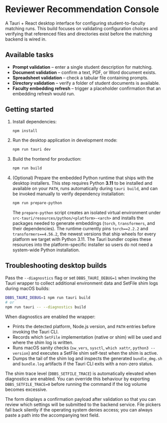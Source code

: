 # Reviewer Recommendation Console

A Tauri + React desktop interface for configuring student-to-faculty matching
runs. This build focuses on validating configuration choices and verifying that
referenced files and directories exist before the matching backend is wired in.

## Available tasks

- **Prompt validation** – enter a single student description for matching.
- **Document validation** – confirm a text, PDF, or Word document exists.
- **Spreadsheet validation** – check a tabular file containing prompts.
- **Directory validation** – verify a folder of student documents is available.
- **Faculty embedding refresh** – trigger a placeholder confirmation that an
  embedding refresh would run.

## Getting started

1. Install dependencies:

   ```bash
   npm install
   ```

2. Run the desktop application in development mode:

   ```bash
   npm run tauri dev
   ```

3. Build the frontend for production:

   ```bash
   npm run build
   ```

4. (Optional) Prepare the embedded Python runtime that ships with the desktop
   installers. This step requires Python **3.11** to be installed and available
   on your `PATH`, runs automatically during `tauri build`, and can be invoked
   manually to verify dependency installation:

   ```bash
   npm run prepare-python
   ```

   The `prepare-python` script creates an isolated virtual environment under
   `src-tauri/resources/python/<platform>-<arch>` and installs the packages needed
   to generate embeddings (`torch`, `transformers`, and their dependencies). The
   runtime currently pins `torch==2.2.2` and `transformers==4.56.2`, the newest
   versions that ship wheels for every platform we target with Python 3.11. The
   Tauri bundler copies these resources into the platform-specific installer so
   users do not need a system-wide Python installation.

## Troubleshooting desktop builds

Pass the `--diagnostics` flag or set `DBBS_TAURI_DEBUG=1` when invoking the Tauri
wrapper to collect additional environment data and SetFile shim logs during macOS
builds:

```bash
DBBS_TAURI_DEBUG=1 npm run tauri build
# or
npm run tauri -- --diagnostics build
```

When diagnostics are enabled the wrapper:

- Prints the detected platform, Node.js version, and `PATH` entries before
  invoking the Tauri CLI.
- Records which `SetFile` implementation (native or shim) will be used and where
  the shim log is written.
- Runs macOS sanity checks (`sw_vers`, `sysctl`, `which xattr`, `python3 --version`)
  and executes a SetFile shim self-test when the shim is active.
- Dumps the tail of the shim log and inspects the generated `bundle_dmg.sh` and
  `bundle.log` artifacts if the Tauri CLI exits with a non-zero status.

The shim trace level (`DBBS_SETFILE_TRACE`) is automatically elevated when
diagnostics are enabled. You can override this behaviour by exporting
`DBBS_SETFILE_TRACE=0` before running the command if the log volume becomes
excessive.

The form displays a confirmation payload after validation so that you can review
which settings will be submitted to the backend service. File pickers fall back
silently if the operating system denies access; you can always paste a path into
the accompanying text field.
